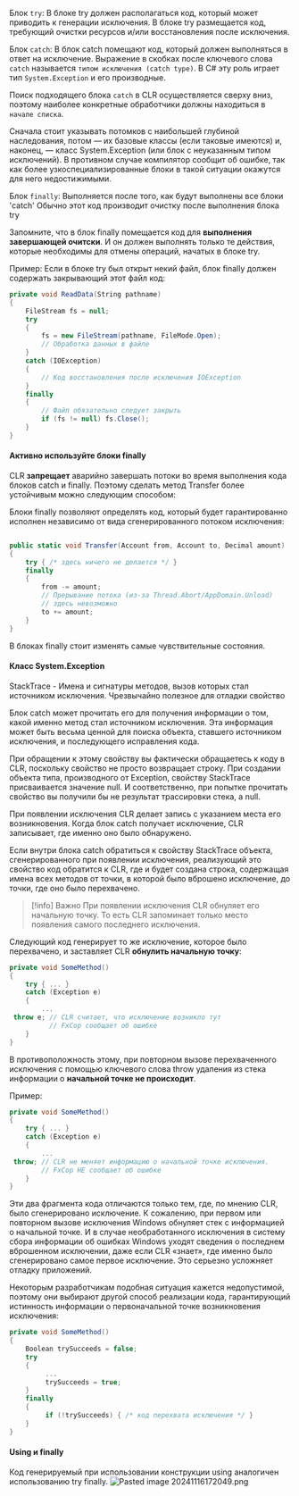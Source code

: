 Блок `try`:
В блоке try должен располагаться код, который может приводить к генерации исключения.
В блоке try размещается код, требующий очистки ресурсов и/или восстановления после исключения.

Блок `catch`:
В блок catch помещают код, который должен выполняться в ответ на исключение.
Выражение в скобках после ключевого слова `catch` называется `типом исключения (catch type)`. В C# эту роль играет тип `System.Exception` и его производные.

Поиск подходящего блока `catch` в CLR осуществляется сверху вниз, поэтому наиболее конкретные обработчики должны находиться в `начале списка`. 

Сначала стоит указывать потомков с наибольшей глубиной наследования, потом — их базовые классы (если таковые имеются) и, наконец, — класс System.Exception (или блок с неуказанным типом исключений). В противном случае компилятор сообщит об ошибке, так как более узкоспециализированные блоки в такой ситуации окажутся для него недостижимыми.

Блок `finally`:
Выполняется после того, как будут выполнены все блоки 'catch'
Обычно этот код производит очистку после выполнения блока try

Запомните, что в блок finally помещается код для **выполнения завершающей очитски**. И он должен выполнять только те действия, которые необходимы для отмены операций, начатых в блоке try.

Пример:
Если в блоке try был открыт некий файл, блок finally должен содержать закрывающий этот файл код:

```csharp
private void ReadData(String pathname)
{
	FileStream fs = null;
	try
	{
		fs = new FileStream(pathname, FileMode.Open);
		// Обработка данных в файле
	}
	catch (IOException)
	{
		// Код восстановления после исключения IOException
	}
	finally
	{
		// Файл обязательно следует закрыть
		if (fs != null) fs.Close();
	}
}
```





#### Активно используйте блоки finally

CLR **запрещает** аварийно завершать потоки во время выполнения кода блоков catch и finally. Поэтому сделать метод Transfer более устойчивым можно следующим способом:

Блоки finally позволяют определять код, который будет гарантированно исполнен независимо от вида сгенерированного потоком исключения:

```csharp

public static void Transfer(Account from, Account to, Decimal amount)
{
	try { /* здесь ничего не делается */ }
	finally
	{
		from -= amount;
		// Прерывание потока (из-за Thread.Abort/AppDomain.Unload)
		// здесь невозможно
		to += amount;
	}
}
```
В блоках finally стоит изменять самые чувствительные состояния.

#### Класс System.Exception
StackTrace - Имена и сигнатуры методов, вызов которых стал источником исключения. Чрезвычайно полезное для отладки свойство

Блок catch может прочитать его для получения информации о том, какой именно метод стал источником исключения. Эта информация может быть весьма ценной для поиска объекта, ставшего источником исключения, и последующего исправления кода. 

При обращении к этому свойству вы фактически обращаетесь к коду в CLR, поскольку свойство не просто возвращает строку. При создании объекта типа, производного от Exception, свойству StackTrace присваивается значение null. И соответственно, при попытке прочитать свойство вы получили бы не результат трассировки стека, а null. 

При появлении исключения CLR делает запись с указанием места его возникновения. Когда блок catch получает исключение, CLR записывает, где именно оно было обнаружено. 

Если внутри блока catch обратиться к свойству StackTrace объекта, сгенерированного при появлении исключения, реализующий это свойство код обратится к CLR, где и будет создана строка, содержащая имена всех методов от точки, в которой было вброшено исключение, до точки, где оно было перехвачено.

> [!info]  Важно
> При появлении исключения CLR обнуляет его начальную точку. То есть CLR запоминает только место появления самого последнего исключения. 

Следующий код генерирует то же исключение, которое было перехвачено, и заставляет CLR **обнулить начальную точку**:
```csharp
private void SomeMethod()
{
	try { ... }
	catch (Exception e)
	{
		...
 throw e; // CLR считает, что исключение возникло тут
		  // FxCop сообщает об ошибке
	}
}
```
В противоположность этому, при повторном вызове перехваченного исключения
с помощью ключевого слова throw удаления из стека информации о **начальной
точке не происходит**. 

Пример:
```csharp
private void SomeMethod()
{
	try { ... }
	catch (Exception e)
	{
		...
 throw; // CLR не меняет информацию о начальной точке исключения.
		// FxCop НЕ сообщает об ошибке
	}
}
```

Эти два фрагмента кода отличаются только тем, где, по мнению CLR, было сгенерировано исключение. К сожалению, при первом или повторном вызове исключения Windows обнуляет стек с информацией о начальной точке. И в случае необработанного исключения в систему сбора информации об ошибках Windows уходят сведения о последнем вброшенном исключении, даже если CLR «знает», где именно было сгенерировано самое первое исключение. Это серьезно усложняет отладку приложений. 

Некоторым разработчикам подобная ситуация кажется недопустимой, поэтому они выбирают другой способ реализации кода, гарантирующий истинность информации о первоначальной точке возникновения исключения:

```csharp
private void SomeMethod()
{
	Boolean trySucceeds = false;
	try
	{
		 ...
		 trySucceeds = true;
	}
	finally
	{
		 if (!trySucceeds) { /* код перехвата исключения */ }
	}
}
```

#### Using и finally
Код генерируемый при использовании конструкции using аналогичен использованию try finally.
![Pasted image 20241116172049.png](/img/user/Files/Image/Pasted%20image%2020241116172049.png)